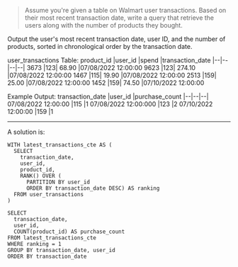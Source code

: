 >Assume you're given a table on Walmart user transactions. Based on their most recent transaction date, write a query that retrieve the users along with the number of products they bought.

Output the user's most recent transaction date, user ID, and the number of products, sorted in chronological order by the transaction date.


user_transactions Table:
product_id	|user_id	|spend	|transaction_date
|--|--|--|--|
3673	|123|	68.90	|07/08/2022 12:00:00
9623	|123|	274.10	|07/08/2022 12:00:00
1467	|115|	19.90	|07/08/2022 12:00:00
2513	|159|	25.00	|07/08/2022 12:00:00
1452	|159|	74.50	|07/10/2022 12:00:00

Example Output:
transaction_date	|user_id	|purchase_count
|--|--|--|
07/08/2022 12:00:00	|115	|1
07/08/2022 12:00:000	|123	|2
07/10/2022 12:00:00	|159	|1


***

A solution is:
```
WITH latest_transactions_cte AS (
  SELECT 
    transaction_date, 
    user_id, 
    product_id, 
    RANK() OVER (
      PARTITION BY user_id 
      ORDER BY transaction_date DESC) AS ranking 
  FROM user_transactions
) 

SELECT 
  transaction_date, 
  user_id,
  COUNT(product_id) AS purchase_count 
FROM latest_transactions_cte 
WHERE ranking = 1
GROUP BY transaction_date, user_id
ORDER BY transaction_date 
```